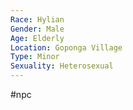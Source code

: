 ```yaml
---
Race: Hylian
Gender: Male
Age: Elderly
Location: Goponga Village
Type: Minor
Sexuality: Heterosexual
---
```

 #npc 

